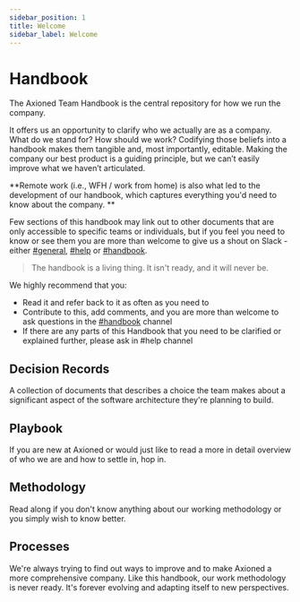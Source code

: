 ```yaml
---
sidebar_position: 1
title: Welcome
sidebar_label: Welcome
---
```


# Handbook

The Axioned Team Handbook is the central repository for how we run the company.

It offers us an opportunity to clarify who we actually are as a company. What do we stand for? How should we work? Codifying those beliefs into a handbook makes them tangible and, most importantly, editable. Making the company our best product is a guiding principle, but we can’t easily improve what we haven’t articulated.

**Remote work (i.e., WFH / work from home) is also what led to the development of our handbook, which captures everything you'd need to know about the company.
**

Few sections of this handbook may link out to other documents that are only accessible to specific teams or individuals, but if you feel you need to know or see them you are more than welcome to give us a shout on Slack - either [#general](https://axioned.slack.com/archives/C024GTVNN), [#help](https://axioned.slack.com/archives/C016UBG8QGG) or [#handbook](https://axioned.slack.com/archives/C02UV6BREDU).

> The handbook is a living thing. It isn't ready, and it will never be.

We highly recommend that you:

- Read it and refer back to it as often as you need to
- Contribute to this, add comments, and you are more than welcome to ask questions in the [#handbook](https://axioned.slack.com/archives/C02UV6BREDU) channel
- If there are any parts of this Handbook that you need to be clarified or explained further, please ask in #help channel

## Decision Records

A collection of documents that describes a choice the team makes about a significant aspect of the software architecture they're planning to build.

## Playbook

If you are new at Axioned or would just like to read a more in detail overview of who we are and how to settle in, hop in.

## Methodology

Read along if you don't know anything about our working methodology or you simply wish to know better.

## Processes

We're always trying to find out ways to improve and to make Axioned a more comprehensive company. Like this handbook, our work methodology is never ready. It's forever evolving and adapting itself to new perspectives.
